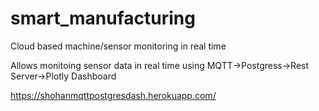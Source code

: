 # smart_manufacturing
Cloud based machine/sensor monitoring in real time

Allows monitoing sensor data in real time using MQTT->Postgress->Rest Server->Plotly Dashboard

https://shohanmqttpostgresdash.herokuapp.com/
